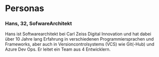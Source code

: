# Personas 

### Hans, 32, SofwareArchitekt 
Hans ist Softwarearchitekt bei Carl Zeiss Digital Innovation und hat dabei über 10 Jahre lang Erfahrung in verschiedenen Programmiersprachen und Frameworks, aber auch in Versioncontrolsystems (VCS) wie Git(-Hub) und Azure Dev Ops. Er leitet ein Team aus 4 Entwicklern. 